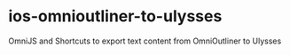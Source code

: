 # ios-omnioutliner-to-ulysses
OmniJS and Shortcuts to export text content from OmniOutliner to Ulysses
